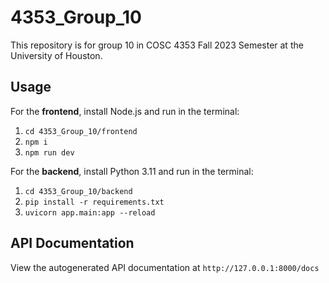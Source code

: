 # 4353_Group_10

This repository is for group 10 in COSC 4353 Fall 2023 Semester at the University of Houston.

## Usage

For the **frontend**, install Node.js and run in the terminal:

1. `cd 4353_Group_10/frontend`
2. `npm i`
3. `npm run dev`

For the **backend**, install Python 3.11 and run in the terminal:

1. `cd 4353_Group_10/backend`
2. `pip install -r requirements.txt`
3. `uvicorn app.main:app --reload`

## API Documentation

View the autogenerated API documentation at `http://127.0.0.1:8000/docs`
